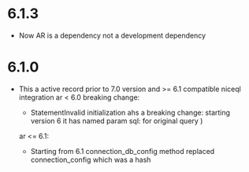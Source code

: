 # 6.1.3
* Now AR is a dependency not a development dependency 

# 6.1.0

* This a active record prior to 7.0 version and >= 6.1 compatible niceql integration 
  ar < 6.0 breaking change: 
  * StatementInvalid initialization ahs a breaking change: starting version 6 it has named param sql: for original query )
  
  ar <= 6.1: 
  * Starting from 6.1 connection_db_config method replaced connection_config which was a hash